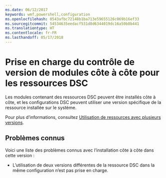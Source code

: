 ```yaml
---
ms.date: 06/12/2017
keywords: wmf,powershell,configuration
ms.openlocfilehash: 0543afbc72148b1ba713e59655126c069b16ef33
ms.sourcegitcommit: 54534635eedacf531d8d6344019dc16a50b8b441
ms.translationtype: HT
ms.contentlocale: fr-FR
ms.lasthandoff: 05/17/2018
---
```

# <a name="side-by-side-module-versioning-support-for-dsc-resources"></a>Prise en charge du contrôle de version de modules côte à côte pour les ressources DSC

Les modules contenant des ressources DSC peuvent être installés côte à côte, et les configurations DSC peuvent utiliser une version spécifique de la ressource installée sur le système.

Pour plus d’informations, consultez [Utilisation de ressources avec plusieurs versions](https://msdn.microsoft.com/powershell/dsc/sxsresource).

## <a name="known-issues"></a>Problèmes connus

Voici une liste des problèmes connus avec l’installation côte à côte dans cette version :

-   L’utilisation de deux versions différentes de la ressource DSC dans la même configuration n’est pas prise en charge.

